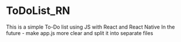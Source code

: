 # ToDoList_RN
This is a simple To-Do list using JS with React and React Native
In the future - make app.js more clear and split it into separate files
